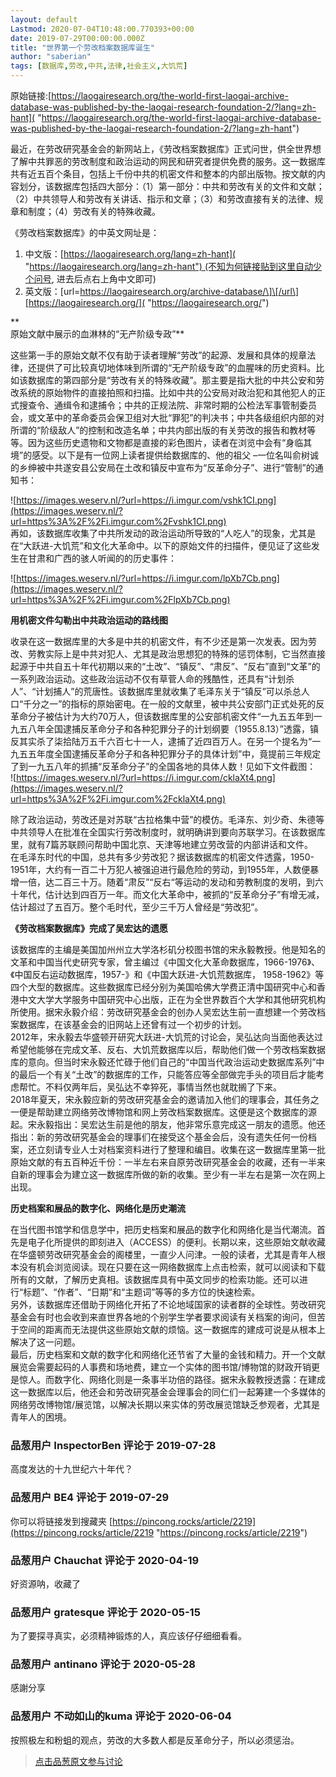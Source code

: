 ```yaml
---
layout: default
Lastmod: 2020-07-04T10:48:00.770393+00:00
date: 2019-07-29T00:00:00.000Z
title: "世界第一个劳改档案数据库诞生"
author: "saberian"
tags: [数据库,劳改,中共,法律,社会主义,大饥荒]
---
```


原始链接:[https://laogairesearch.org/the-world-first-laogai-archive-database-was-published-by-the-laogai-research-foundation-2/?lang=zh-hant]( "https://laogairesearch.org/the-world-first-laogai-archive-database-was-published-by-the-laogai-research-foundation-2/?lang=zh-hant")  
  
最近，在劳改研究基金会的新网站上，《劳改档案数据库》正式问世，供全世界想了解中共罪恶的劳改制度和政治运动的网民和研究者提供免费的服务。这一数据库共有近五百个条目，包括上千份中共的机密文件和整本的内部出版物。按文献的内容划分，该数据库包括四大部分：（1）第一部分：中共和劳改有关的文件和文献；（2）中共领导人和劳改有关讲话、指示和文章；（3）和劳改直接有关的法律、规章和制度；（4）劳改有关的特殊收藏。  
  
《劳改档案数据库》的中英文网址是：  

1.  中文版：[https://laogairesearch.org/lang=zh-hant]( "https://laogairesearch.org/lang=zh-hant") (不知为何链接贴到这里自动少个问号, 进去后点右上角中文即可)
2.  英文版：\[url=https://laogairesearch.org/archive-database/\]\[/url\][https://laogairesearch.org/]( "https://laogairesearch.org/")

  
  
**  
原始文献中展示的血淋林的“无产阶级专政”**  
  
这些第一手的原始文献不仅有助于读者理解“劳改”的起源、发展和具体的规章法律，还提供了可比较真切地体味到所谓的“无产阶级专政”的血腥味的历史资料。比如该数据库的第四部分是“劳改有关的特殊收藏”。那主要是指大批的中共公安和劳改系统的原始物件的直接拍照和扫描。比如中共的公安局对政治犯和其他犯人的正式搜查令、通缉令和逮捕令；中共的正规法院、非常时期的公检法军事管制委员会，或文革中的革命委员会保卫组对大批“罪犯”的判决书；中共各级组织内部的对所谓的“阶级敌人”的控制和改造名单；中共内部出版的有关劳改的报告和教材等等。因为这些历史遗物和文物都是直接的彩色图片，读者在浏览中会有“身临其境”的感受。以下是有一位网上读者提供给数据库的、他的祖父 –一位名叫俞树诚的乡绅被中共遂安县公安局在土改和镇反中宣布为“反革命分子”、进行“管制”的通知书：  
  
![https://images.weserv.nl/?url=https://i.imgur.com/vshk1CI.png](https://images.weserv.nl/?url=https%3A%2F%2Fi.imgur.com%2Fvshk1CI.png)  
再如，该数据库收集了中共所发动的政治运动所导致的“人吃人”的现象，尤其是在“大跃进-大饥荒”和文化大革命中。以下的原始文件的扫描件，便见证了这些发生在甘肃和广西的骇人听闻的的历史事件：  
  
![https://images.weserv.nl/?url=https://i.imgur.com/lpXb7Cb.png](https://images.weserv.nl/?url=https%3A%2F%2Fi.imgur.com%2FlpXb7Cb.png)  
  
**用机密文件勾勒出中共政治运动的路线图**  
  
收录在这一数据库里的大多是中共的机密文件，有不少还是第一次发表。因为劳改、劳教实际上是中共对犯人、尤其是政治思想犯的特殊的惩罚体制，它当然直接起源于中共自五十年代初期以来的“土改”、“镇反”、“肃反”、“反右”直到“文革”的一系列政治运动。这些政治运动不仅有草菅人命的残酷性，还具有“计划杀人”、“计划捕人”的荒唐性。该数据库里就收集了毛泽东关于“镇反”可以杀总人口“千分之一”的指标的原始密电。在一般的文献里，被中共公安部门正式处死的反革命分子被估计为大约70万人，但该数据库里的公安部机密文件“一九五五年到一九五八年全国逮捕反革命分子和各种犯罪分子的计划纲要（1955.8.13）”透露，镇反其实杀了柒拾陆万五千六百七十一人，逮捕了近四百万人。在另一个提名为“一九五五年度全国逮捕反革命分子和各种犯罪分子的具体计划”中，竟提前三年规定了到一九五八年的抓捕“反革命分子”的全国各地的具体人数！见如下文件截图：  
![https://images.weserv.nl/?url=https://i.imgur.com/cklaXt4.png](https://images.weserv.nl/?url=https%3A%2F%2Fi.imgur.com%2FcklaXt4.png)  
  
除了政治运动，劳改还是对苏联“古拉格集中营”的模仿。毛泽东、刘少奇、朱德等中共领导人在批准在全国实行劳改制度时，就明确讲到要向苏联学习。在该数据库里，就有7篇苏联顾问帮助中国北京、天津等地建立劳改营的内部讲话和文件。  
在毛泽东时代的中国，总共有多少劳改犯？据该数据库的机密文件透露，1950-1951年，大约有一百二十万犯人被强迫进行最危险的劳动，到1955年，人数便暴增一倍，达二百三十万。随着“肃反”“反右“等运动的发动和劳教制度的发明，到六十年代，估计达到四百万一年。而文化大革命中，被抓的“反革命分子”有增无减，估计超过了五百万。整个毛时代，至少三千万人曾经是“劳改犯”。  

**《劳改档案数据库》完成了吴宏达的遗愿**

  
该数据库的主编是美国加州州立大学洛杉矶分校图书馆的宋永毅教授。他是知名的文革和中国当代史研究专家，曾主编过《中国文化大革命数据库，1966-1976》、《中国反右运动数据库，1957-》和《中国大跃进-大饥荒数据库， 1958-1962》等四个大型的数据库。这些数据库已经分别为美国哈佛大学费正清中国研究中心和香港中文大学大学服务中国研究中心出版，正在为全世界数百个大学和其他研究机构所使用。据宋永毅介绍：劳改研究基金会的创办人吴宏达生前一直想建一个劳改档案数据库，在该基金会的旧网站上还曾有过一个初步的计划。  
2012年，宋永毅去华盛顿开研究大跃进-大饥荒的讨论会，吴弘达向当面他表达过希望他能够在完成文革、反右、大饥荒数据库以后，帮助他们做一个劳改档案数据库的意向。但当时宋永毅还忙碌于他们自己的“中国当代政治运动史数据库系列”中的最后一个有关“土改”的数据库的工作，只能答应等全部做完手头的项目后才能考虑帮忙。不料仅两年后，吴弘达不幸猝死，事情当然也就耽搁了下来。  
2018年夏天，宋永毅应新的劳改研究基金会的邀请加入他们的理事会，其任务之一便是帮助建立网络劳改博物馆和网上劳改档案数据库。这便是这个数据库的源起。宋永毅指出：吴宏达生前是他的朋友，他非常乐意完成这一朋友的遗愿。他还指出：新的劳改研究基金会的理事们在接受这个基金会后，没有遗失任何一份档案，还立刻请专业人士对档案资料进行了整理和编目。收集在这一数据库里第一批原始文献的有五百种近千份：一半左右来自原劳改研究基金会的收藏，还有一半来自新的理事会为建立这一数据库所做的新的收集。至少有一半左右是第一次在网上出现。  

**历史档案和展品的数字化、网络化是历史潮流**

  
在当代图书馆学和信息学中，把历史档案和展品的数字化和网络化是当代潮流。首先是电子化所提供的即刻进入（ACCESS）的便利。长期以来，这些原始文献收藏在华盛顿劳改研究基金会的阁楼里，一直少人问津。一般的读者，尤其是青年人根本没有机会浏览阅读。现在只要在这一网络数据库上点击检索，就可以阅读和下载所有的文献，了解历史真相。该数据库具有中英文同步的检索功能。还可以进行“标题”、“作者”、“日期”和“主题词”等等的多方位的快速检索。  
另外，该数据库还借助于网络化开拓了不论地域国家的读者群的全球性。劳改研究基金会有时也会收到来直世界各地的个别学生学者要求阅读有关档案的询问，但苦于空间的距离而无法提供这些原始文献的烦恼。这一数据库的建成可说是从根本上解决了这一问题。  
最后，历史档案和文献的数字化和网络化还节省了大量的金钱和精力。开一个文献展览会需要起码的人事费和场地费，建立一个实体的图书馆/博物馆的财政开销更是惊人。而数字化、网络化则是一条事半功倍的路径。据宋永毅教授透露：在建成这一数据库以后，他还会和劳改研究基金会理事会的同仁们一起筹建一个多媒体的网络劳改博物馆/展览馆，以解决长期以来实体的劳改展览馆缺乏参观者，尤其是青年人的困境。

            
### 品葱用户 **InspectorBen** 评论于 2019-07-28
        
高度发达的十九世纪六十年代？
        


            
### 品葱用户 **BE4** 评论于 2019-07-29
        
你可以将链接发到搜藏夹 [https://pincong.rocks/article/2219](https://pincong.rocks/article/2219 "https://pincong.rocks/article/2219")
        


            
### 品葱用户 **Chauchat** 评论于 2020-04-19
        
好资源呐，收藏了
        


            
### 品葱用户 **gratesque** 评论于 2020-05-15
        
为了要探寻真实，必须精神锻炼的人，真应该仔仔细细看看。
        


            
### 品葱用户 **antinano** 评论于 2020-05-28
        
感謝分享
        


            
### 品葱用户 **不动如山的kuma** 评论于 2020-06-04
        
按照极左和粉蛆的观点，劳改的大多数人都是反革命分子，所以必须惩治。
        






> [点击品葱原文参与讨论](https://pincong.rocks/article/2675)

